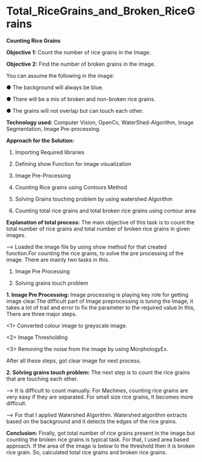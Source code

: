 # Total_RiceGrains_and_Broken_RiceGrains
**Counting Rice Grains**

**Objective 1:** Count the number of rice grains in the Image.

**Objective 2:** Find the number of broken grains in the image.

You can assume the following in the image:

● The background will always be blue.

● There will be a mix of broken and non-broken rice grains.

● The grains will not overlap but can touch each other.

**Technology used:** Computer Vision, OpenCv, WaterShed-Algorithm, Image Segmentation, Image Pre-processing.

**Approach for the Solution:**

1. Importing Required libraries

2. Defining show Function for image visualization

3. Image Pre-Processing

4. Counting Rice grains using Contours Method

5. Solving Grains touching problem by using watershed Algorithm

6. Counting total rice grains and total broken rice grains using contour area

**Explanation of total process:**  The main objective of this task is to count the total number of rice grains and total number of broken rice grains in given images.

--> Loaded the image file by using show method for that created function.For counting the rice grains, to solve the pre processing of the image. There are mainly two tasks in this.

1. Image Pre Processing

2. Solving grains touch problem

**1. Image Pre Processing:** Image processing is playing key role for getting image clear.The difficult part of Image preprocessing is tuning the Image, it takes a lot of trail and error to fix the parameter to the required value.In this, There are three major steps.

<1> Converted colour image to greyscale image.

<2> Image Thresholding

<3> Removing the noise from the image by using MorphologyEx.

After all these steps, got clear image for next process.

**2. Solving grains touch problem:** The next step is to count the rice grains that are touching each other.

--> It is difficult to count manually. For Machines, counting rice grains are very easy if they are separated. For small size rice grains, It becomes more difficult.

--> For that I applied Watershed Algorithm. Watershed algorithm extracts based on the background and it detects the edges of the rice grains.

**Conclusion:** Finally, got total number of rice grains present in the image but counting the broken rice grains is typical task. For that, I used area based approach. If the area of the image is below to the threshold then it is broken rice grain.
So, calculated total rice grains and broken rice grains.
